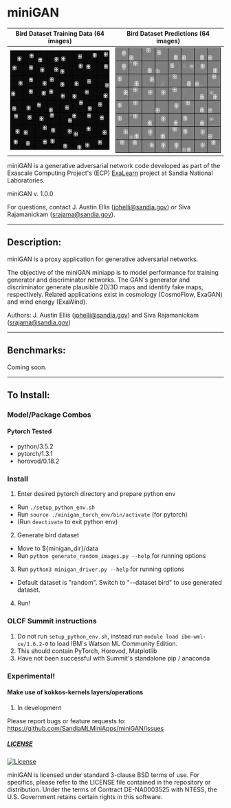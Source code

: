 # miniGAN


Bird Dataset Training Data (64 images) |  Bird Dataset Predictions (64 images)
:-------------------------:|:-------------------------:
![](https://raw.githubusercontent.com/johelli/miniGAN/master/figs/true_bird_dataset_64images.png) | ![](https://raw.githubusercontent.com/johelli/miniGAN/master/figs/pred_bird_dataset_64images.png)

miniGAN is a generative adversarial network code developed as part of the
Exascale Computing Project's (ECP) [ExaLearn](https://www.exascaleproject.org/project/exalearn-co-design-center-for-exascale-machine-learning-technologies/)
project at Sandia National Laboratories.

miniGAN v. 1.0.0

For questions, contact J. Austin Ellis (johelli@sandia.gov) or Siva Rajamanickam (srajama@sandia.gov).

------------------------------------------------
Description:
------------------------------------------------

miniGAN is a proxy application for generative adversarial networks.

The objective of the miniGAN miniapp is to model performance for training
generator and discriminator networks.
The GAN's generator and discriminator generate plausible 2D/3D maps and identify fake maps, respectively.
Related applications exist in cosmology (CosmoFlow, ExaGAN) and wind energy (ExaWind).

Authors: J. Austin Ellis (johelli@sandia.gov) and Siva Rajamanickam (srajama@sandia.gov)

------------------------------------------------
Benchmarks:
------------------------------------------------
Coming soon.

------------------------------------------------
To Install:
------------------------------------------------

### Model/Package Combos

#### Pytorch Tested
- python/3.5.2
- pytorch/1.3.1
- horovod/0.18.2

### Install

1. Enter desired pytorch directory and prepare python env
  + Run `./setup_python_env.sh`
  + Run `source ./minigan_torch_env/bin/activate` (for pytorch)
  + (Run `deactivate` to exit python env)

2. Generate bird dataset
  + Move to ${minigan_dir}/data
  + Run `python generate_random_images.py --help` for running options

3. Run `python3 minigan_driver.py --help` for running options
  + Default dataset is "random". Switch to "--dataset bird" to use generated dataset.

4. Run!

### OLCF Summit instructions

1. Do not run `setup_python_env.sh`, instead run `module load ibm-wml-ce/1.6.2-0` to load IBM's Watson ML Community Edition.
2. This should contain PyTorch, Horovod, Matplotlib
3. Have not been successful with Summit's standalone pip / anaconda

### Experimental!
#### Make use of kokkos-kernels layers/operations

1. In development

Please report bugs or feature requests to: https://github.com/SandiaMLMiniApps/miniGAN/issues

##### [LICENSE](https://github.com/SandiaMLMiniApps/miniGAN/blob/devel/LICENSE)
[![License](https://img.shields.io/badge/License-BSD%203--Clause-blue.svg)](https://opensource.org/licenses/BSD-3-Clause)

miniGAN is licensed under standard 3-clause BSD terms of use.  For
specifics, please refer to the LICENSE file contained in the
repository or distribution.  Under the terms of Contract DE-NA0003525 with NTESS,
the U.S. Government retains certain rights in this software.
